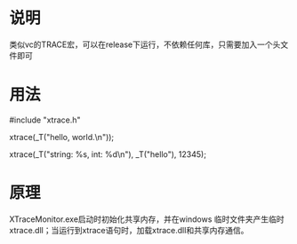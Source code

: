 说明
=================
类似vc的TRACE宏，可以在release下运行，不依赖任何库，只需要加入一个头文件即可


用法
=================
#include "xtrace.h"

xtrace(_T("hello, world.\n"));

xtrace(_T("string: %s, int: %d\n"), _T("hello"), 12345);

  

原理
=================
XTraceMonitor.exe启动时初始化共享内存，并在windows 临时文件夹产生临时xtrace.dll；当运行到xtrace语句时，加载xtrace.dll和共享内存通信。
